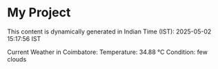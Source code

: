 # My Project

This content is dynamically generated in Indian Time (IST): 2025-05-02 15:17:56 IST


Current Weather in Coimbatore:
Temperature: 34.88 °C
Condition: few clouds

